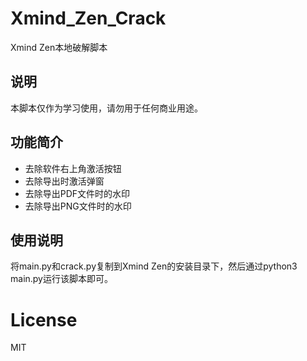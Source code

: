 # Xmind_Zen_Crack
Xmind Zen本地破解脚本
## 说明
本脚本仅作为学习使用，请勿用于任何商业用途。
## 功能简介
 * 去除软件右上角激活按钮
 * 去除导出时激活弹窗
 * 去除导出PDF文件时的水印
 * 去除导出PNG文件时的水印
## 使用说明
将main.py和crack.py复制到Xmind Zen的安装目录下，然后通过python3 main.py运行该脚本即可。
# License
MIT
